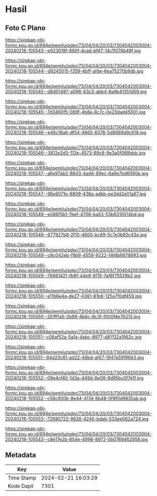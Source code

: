 # Hasil

## Foto C Plano

https://sirekap-obj-formc.kpu.go.id/694e/pemilu/pdpr/73/04/04/20/03/7304042003004-20240218-105543--e023018f-880f-4cad-bf47-14c1f078b49f.jpg

https://sirekap-obj-formc.kpu.go.id/694e/pemilu/pdpr/73/04/04/20/03/7304042003004-20240218-105544--d9245015-f359-4bff-afde-6ea75270b9db.jpg

https://sirekap-obj-formc.kpu.go.id/694e/pemilu/pdpr/73/04/04/20/03/7304042003004-20240218-105545--d8401497-a098-43c3-abb4-8a9b41351d59.jpg

https://sirekap-obj-formc.kpu.go.id/694e/pemilu/pdpr/73/04/04/20/03/7304042003004-20240218-105545--7d3460f5-069f-4b8a-8c7c-0e23dad45001.jpg

https://sirekap-obj-formc.kpu.go.id/694e/pemilu/pdpr/73/04/04/20/03/7304042003004-20240218-105546--e46c18a6-df54-4665-8376-5d8969d9c618.jpg

https://sirekap-obj-formc.kpu.go.id/694e/pemilu/pdpr/73/04/04/20/03/7304042003004-20240218-105546--3812e2d3-112e-4573-89c8-9e3a0f069bbb.jpg

https://sirekap-obj-formc.kpu.go.id/694e/pemilu/pdpr/73/04/04/20/03/7304042003004-20240218-105547--a6e97ab2-8843-4ad4-89ec-6a9e7bd6060e.jpg

https://sirekap-obj-formc.kpu.go.id/694e/pemilu/pdpr/73/04/04/20/03/7304042003004-20240218-105547--98e6071e-8809-438a-adbb-ee3dd2e01a67.jpg

https://sirekap-obj-formc.kpu.go.id/694e/pemilu/pdpr/73/04/04/20/03/7304042003004-20240218-105548--e086f5b1-7bef-4708-ba53-53b6310014bd.jpg

https://sirekap-obj-formc.kpu.go.id/694e/pemilu/pdpr/73/04/04/20/03/7304042003004-20240218-105548--677927b8-2f10-4600-bc69-5c7e0b92c43e.jpg

https://sirekap-obj-formc.kpu.go.id/694e/pemilu/pdpr/73/04/04/20/03/7304042003004-20240218-105549--c8c042eb-f9b9-4559-9222-14f4b8878693.jpg

https://sirekap-obj-formc.kpu.go.id/694e/pemilu/pdpr/73/04/04/20/03/7304042003004-20240218-105549--76661421-fb8f-44e8-9115-7af8f75529b2.jpg

https://sirekap-obj-formc.kpu.go.id/694e/pemilu/pdpr/73/04/04/20/03/7304042003004-20240218-105550--e11b6e4a-de27-4381-81b6-125a7f0df459.jpg

https://sirekap-obj-formc.kpu.go.id/694e/pemilu/pdpr/73/04/04/20/03/7304042003004-20240218-105550--261ff1a5-2b89-4b6c-8c3f-f000f4e76213.jpg

https://sirekap-obj-formc.kpu.go.id/694e/pemilu/pdpr/73/04/04/20/03/7304042003004-20240218-105551--c06af52a-5a1a-4abc-8977-d81132a1962c.jpg

https://sirekap-obj-formc.kpu.go.id/694e/pemilu/pdpr/73/04/04/20/03/7304042003004-20240218-105551--84d23c61-ad22-48bd-af67-1947e59f9663.jpg

https://sirekap-obj-formc.kpu.go.id/694e/pemilu/pdpr/73/04/04/20/03/7304042003004-20240218-105552--09e4cf40-1d3a-449d-8e09-9d95bc0f7e1f.jpg

https://sirekap-obj-formc.kpu.go.id/694e/pemilu/pdpr/73/04/04/20/03/7304042003004-20240218-105552--c58c900b-8e44-417d-9b48-0f9f0d9835ab.jpg

https://sirekap-obj-formc.kpu.go.id/694e/pemilu/pdpr/73/04/04/20/03/7304042003004-20240218-105553--72680722-9626-4246-bdab-533ee062a724.jpg

https://sirekap-obj-formc.kpu.go.id/694e/pemilu/pdpr/73/04/04/20/03/7304042003004-20240218-105543--c8e17e2b-854e-4996-8972-0b0769462958.jpg


## Metadata

| Key        | Value               |
| ---------- | ------------------- |
| Time Stamp | 2024-02-21 16:03:29 |
| Kode Dapil | 7301                |



